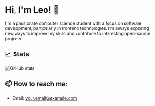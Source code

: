 # Hi, I'm Leo! 👋

I'm a passionate computer science student with a focus on software development, particularly in frontend technologies. I’m always exploring new ways to improve my skills and contribute to interesting open-source projects.

## 📈 Stats
![GitHub stats](https://github-readme-stats.vercel.app/api?username=chefderschwaetzer&show_icons=true&count_private=true&hide=prs)

## 📫 How to reach me:
- Email: [your.email@example.com](mailto:kompatsche@gmail.com)
